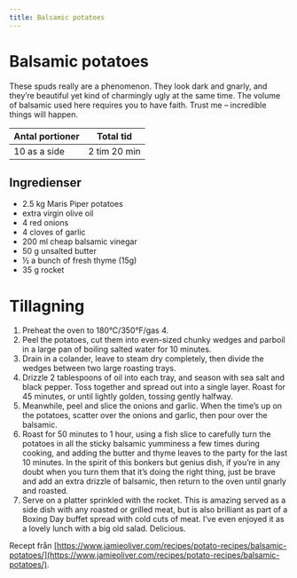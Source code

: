 ```yaml
---
title: Balsamic potatoes
---
```

# Balsamic potatoes

These spuds really are a phenomenon. They look dark and gnarly, and they’re beautiful yet kind of charmingly ugly at the same time. The volume of balsamic used here requires you to have faith. Trust me – incredible things will happen.

| Antal portioner | Total tid    |
| --------------- | ------------ |
| 10 as a side    | 2 tim 20 min |

## Ingredienser
* 2.5 kg Maris Piper potatoes 
*   extra virgin olive oil 
* 4  red onions 
* 4 cloves of garlic 
* 200 ml cheap balsamic vinegar 
* 50 g unsalted butter 
* ½ a bunch of fresh thyme (15g) 
* 35 g rocket 

# Tillagning
<ol class="recipeSteps"><li>Preheat the oven to 180°C/350°F/gas 4. </li><li>Peel the potatoes, cut them into even-sized chunky wedges and parboil in a large pan of boiling salted water for 10 minutes. </li><li>Drain in a colander, leave to steam dry completely, then divide the wedges between two large roasting trays. </li><li>Drizzle 2 tablespoons of oil into each tray, and season with sea salt and black pepper. Toss together and spread out into a single layer. Roast for 45 minutes, or until lightly golden, tossing gently halfway.</li><li>Meanwhile, peel and slice the onions and garlic. When the time’s up on the potatoes, scatter over the onions and garlic, then pour over the balsamic. </li><li>Roast for 50 minutes to 1 hour, using a fish slice to carefully turn the potatoes in all the sticky balsamic yumminess a few times during cooking, and adding the butter and thyme leaves to the party for the last 10 minutes. In the spirit of this bonkers but genius dish, if you’re in any doubt when you turn them that it’s doing the right thing, just be brave and add an extra drizzle of balsamic, then return to the oven until gnarly and roasted. </li><li>Serve on a platter sprinkled with the rocket. This is amazing served as a side dish with any roasted or grilled meat, but is also brilliant as part of a Boxing Day buffet spread with cold cuts of meat. I’ve even enjoyed it as a lovely lunch with a big old salad. Delicious.</li></ol>

Recept från [https://www.jamieoliver.com/recipes/potato-recipes/balsamic-potatoes/](https://www.jamieoliver.com/recipes/potato-recipes/balsamic-potatoes/).

